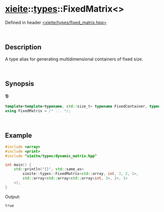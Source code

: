 # [xieite](../../xieite.md)\:\:[types](../../types.md)\:\:FixedMatrix\<\>
Defined in header [<xieite/types/fixed_matrix.hpp>](../../../include/xieite/types/fixed_matrix.hpp)

&nbsp;

## Description
A type alias for generating multidimensional containers of fixed size.

&nbsp;

## Synopsis
#### 1)
```cpp
template<template<typename, std::size_t> typename FixedContainer, typename Value, std::size_t... sizes>
using FixedMatrix = /* ... */;
```

&nbsp;

## Example
```cpp
#include <array>
#include <print>
#include "xieite/types/dynamic_matrix.hpp"

int main() {
    std::println("{}", std::same_as<
        xieite::types::FixedMatrix<std::array, int, 3, 2, 1>,
        std::array<std::array<std::array<int, 3>, 2>, 1>
    >);
}
```
Output:
```
true
```
